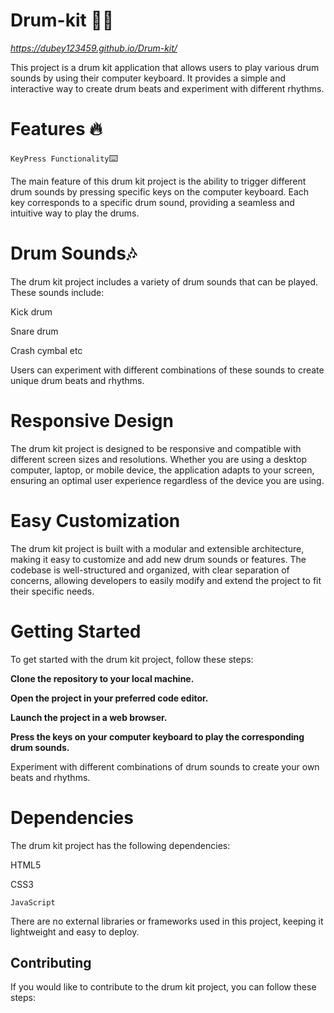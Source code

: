 # Drum-kit 🥁🎵 
*https://dubey123459.github.io/Drum-kit/*

This project is a drum kit application that allows users to play various drum sounds by using their computer keyboard. It provides a simple and interactive way to create drum beats and experiment with different rhythms.


# Features 🔥

`KeyPress Functionality`⌨️

The main feature of this drum kit project is the ability to trigger different drum sounds by pressing specific keys on the computer keyboard. Each key corresponds to a specific drum sound, providing a seamless and intuitive way to play the drums.

# Drum Sounds🎶

The drum kit project includes a variety of drum sounds that can be played. These sounds include:

Kick drum

Snare drum

Crash cymbal etc

Users can experiment with different combinations of these sounds to create unique drum beats and rhythms.

# Responsive Design

The drum kit project is designed to be responsive and compatible with different screen sizes and resolutions. Whether you are using a desktop computer, laptop, or mobile device, the application adapts to your screen, ensuring an optimal user experience regardless of the device you are using.

# Easy Customization

The drum kit project is built with a modular and extensible architecture, making it easy to customize and add new drum sounds or features. The codebase is well-structured and organized, with clear separation of concerns, allowing developers to easily modify and extend the project to fit their specific needs.

# Getting Started

To get started with the drum kit project, follow these steps:

**Clone the repository to your local machine.**

**Open the project in your preferred code editor.**

**Launch the project in a web browser.**

**Press the keys on your computer keyboard to play the corresponding drum sounds.**

Experiment with different combinations of drum sounds to create your own beats and rhythms.

# Dependencies
The drum kit project has the following dependencies:

HTML5

CSS3

`JavaScript`

There are no external libraries or frameworks used in this project, keeping it lightweight and easy to deploy.

## Contributing
If you would like to contribute to the drum kit project, you can follow these steps:
